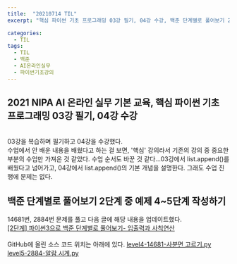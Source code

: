 ```yaml
---
title:  "20210714 TIL"
excerpt: "핵심 파이썬 기초 프로그래밍 03강 필기, 04강 수강, 백준 단계별로 풀어보기 2단계 중 예제 4~5단계 작성(14681번, 2884번)"

categories:
  - TIL
tags:
  - TIL
  - 백준
  - AI온라인실무
  - 파이썬기초강의
---
```


## 2021 NIPA AI 온라인 실무 기본 교육, 핵심 파이썬 기초 프로그래밍 03강 필기, 04강 수강
<br>
03강을 복습하며 필기하고 04강을 수강했다.
<br>
수업에서 안 배운 내용을 배웠다고 하는 걸 보면,  
'핵심' 강의라서 기존의 강의 중 중요한 부분의 수업만 가져온 것 같았다.  
수업 순서도 바꾼 것 같다...03강에서 list.append()를 배웠다고 넘어가고, 04강에서 list.append()의 기본 개념을 설명한다.  
그래도 수업 진행에 문제는 없다.  


## 백준 단계별로 풀어보기 2단계 중 예제 4\~5단계 작성하기
14681번, 2884번 문제를 풀고 다음 글에 해당 내용을 업데이트했다.    
[[2단계] 파이썬3으로 백준 단계별로 풀어보기- 입출력과 사칙연산](https://leeryeongsong.github.io/baekjoon/baekjoon-step-by-step-python3-step2/)  
<br>
GitHub에 올린 소스 코드 위치는 아래에 있다.
[level4-14681-사분면 고르기.py](https://github.com/leeryeongsong/baekjoon-step-by-step-python3/blob/main/step2/level4-14681-%EC%82%AC%EB%B6%84%EB%A9%B4%20%EA%B3%A0%EB%A5%B4%EA%B8%B0.py)  
[level5-2884-알람 시계.py](https://github.com/leeryeongsong/baekjoon-step-by-step-python3/blob/main/step2/level5-2884-%EC%95%8C%EB%9E%8C%20%EC%8B%9C%EA%B3%84.py)
<br>
<br>

